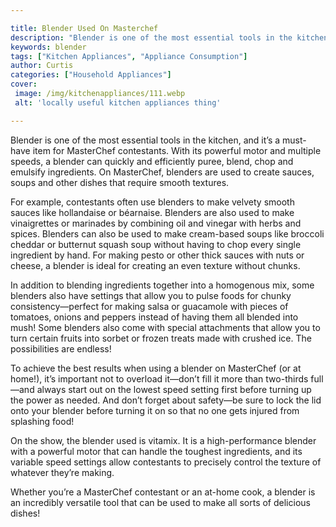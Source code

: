 ```yaml
---

title: Blender Used On Masterchef
description: "Blender is one of the most essential tools in the kitchen, and it’s a must-have item for MasterChef contestants. With its powerful...learn about it in this post"
keywords: blender
tags: ["Kitchen Appliances", "Appliance Consumption"]
author: Curtis
categories: ["Household Appliances"]
cover: 
 image: /img/kitchenappliances/111.webp
 alt: 'locally useful kitchen appliances thing'

---
```


Blender is one of the most essential tools in the kitchen, and it’s a must-have item for MasterChef contestants. With its powerful motor and multiple speeds, a blender can quickly and efficiently puree, blend, chop and emulsify ingredients. On MasterChef, blenders are used to create sauces, soups and other dishes that require smooth textures.

For example, contestants often use blenders to make velvety smooth sauces like hollandaise or béarnaise. Blenders are also used to make vinaigrettes or marinades by combining oil and vinegar with herbs and spices. Blenders can also be used to make cream-based soups like broccoli cheddar or butternut squash soup without having to chop every single ingredient by hand. For making pesto or other thick sauces with nuts or cheese, a blender is ideal for creating an even texture without chunks.

In addition to blending ingredients together into a homogenous mix, some blenders also have settings that allow you to pulse foods for chunky consistency—perfect for making salsa or guacamole with pieces of tomatoes, onions and peppers instead of having them all blended into mush! Some blenders also come with special attachments that allow you to turn certain fruits into sorbet or frozen treats made with crushed ice. The possibilities are endless! 

To achieve the best results when using a blender on MasterChef (or at home!), it’s important not to overload it—don’t fill it more than two-thirds full—and always start out on the lowest speed setting first before turning up the power as needed. And don’t forget about safety—be sure to lock the lid onto your blender before turning it on so that no one gets injured from splashing food! 

On the show, the blender used is vitamix. It is a high-performance blender with a powerful motor that can handle the toughest ingredients, and its variable speed settings allow contestants to precisely control the texture of whatever they’re making.

Whether you’re a MasterChef contestant or an at-home cook, a blender is an incredibly versatile tool that can be used to make all sorts of delicious dishes!
